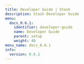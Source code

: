```yaml
---
title: Developer Guide | Stash
description: Stash Developer Guide
menu:
  docs_0.6.1:
    identifier: developer-guide
    name: Developer Guide
    parent: setup
    weight: 40
menu_name: docs_0.6.1
info:
  version: 0.6.1
---
```


